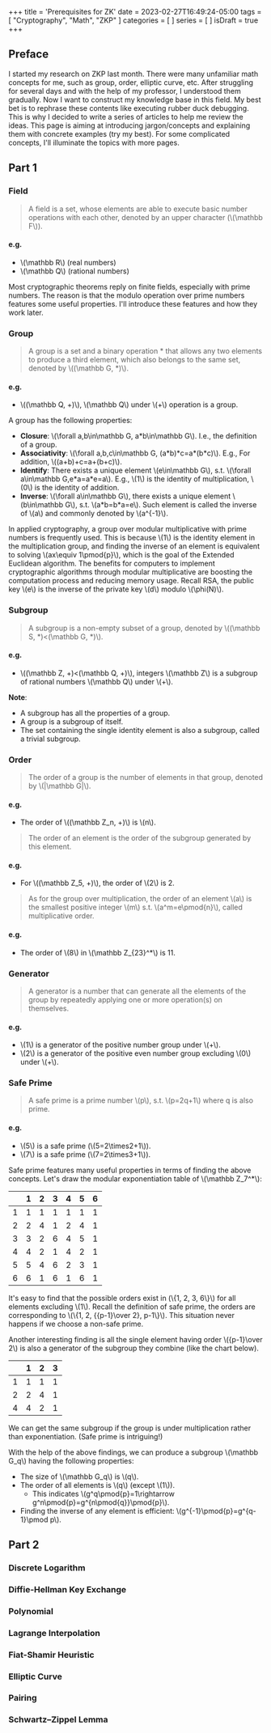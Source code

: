 +++
title = 'Prerequisites for ZK'
date = 2023-02-27T16:49:24-05:00
tags = [
    "Cryptography",
    "Math",
    "ZKP"
]
categories = [
]
series = [
]
isDraft = true
+++

## Preface
I started my research on ZKP last month. There were many unfamiliar math concepts for me, such as group, order, elliptic curve, etc. After struggling for several days and with the help of my professor, I understood them gradually. Now I want to construct my knowledge base in this field. My best bet is to rephrase these contents like executing rubber duck debugging. This is why I decided to write a series of articles to help me review the ideas.
This page is aiming at introducing jargon/concepts and explaining them with concrete examples (try my best). For some complicated concepts, I'll illuminate the topics with more pages.

## Part 1

### Field
> A field is a set, whose elements are able to execute basic number operations with each other, denoted by an upper character (\\(\mathbb F\\)).

#### e.g.
* \\(\mathbb R\\) (real numbers)
* \\(\mathbb Q\\) (rational numbers)

Most cryptographic theorems reply on finite fields, especially with prime numbers. The reason is that the modulo operation over prime numbers features some useful properties. I'll introduce these features and how they work later.

### Group
> A group is a set and a binary operation * that allows any two elements to produce a third element, which also belongs to the same set, denoted by \\((\mathbb G, *)\\).

#### e.g.
* \\((\mathbb Q, +)\\), \\(\mathbb Q\\) under \\(+\\) operation is a group.

A group has the following properties:
* **Closure**: \\(\forall a,b\in\mathbb G, a*b\in\mathbb G\\). I.e., the definition of a group.
* **Associativity**: \\(\forall a,b,c\in\mathbb G, (a\*b)\*c=a\*(b\*c)\\). E.g., For addition, \\((a+b)+c=a+(b+c)\\).
* **Identify**: There exists a unique element \\(e\in\mathbb G\\), s.t. \\(\forall a\in\mathbb G,e\*a=a\*e=a\\). E.g., \\(1\\) is the identity of multiplication, \\(0\\) is the identity of addition.
* **Inverse**: \\(\forall a\in\mathbb G\\), there exists a unique element \\(b\in\mathbb G\\), s.t. \\(a\*b=b\*a=e\\). Such element is called the inverse of \\(a\\) and commonly denoted by \\(a^{-1}\\).

In applied cryptography, a group over modular multiplicative with prime numbers is frequently used. This is because \\(1\\) is the identity element in the multiplication group, and finding the inverse of an element is equivalent to solving \\(ax\equiv 1\pmod{p}\\), which is the goal of the Extended Euclidean algorithm. The benefits for computers to implement cryptographic algorithms through modular multiplicative are boosting the computation process and reducing memory usage. Recall RSA, the public key \\(e\\) is the inverse of the private key \\(d\\) modulo \\(\phi(N)\\).

### Subgroup
> A subgroup is a non-empty subset of a group, denoted by \\((\mathbb S, *)<(\mathbb G, *)\\).

#### e.g.
* \\((\mathbb Z, +)<(\mathbb Q, +)\\), integers \\(\mathbb Z\\) is a subgroup of rational numbers \\(\mathbb Q\\) under \\(+\\).

**Note**:
* A subgroup has all the properties of a group.
* A group is a subgroup of itself.
* The set containing the single identity element is also a subgroup, called a trivial subgroup.

### Order
> The order of a group is the number of elements in that group, denoted by \\(|\mathbb G|\\).

#### e.g.
* The order of \\((\mathbb Z_n, +)\\) is \\(n\\).

> The order of an element is the order of the subgroup generated by this element.

#### e.g.
* For \\((\mathbb Z_5, +)\\), the order of \\(2\\) is 2.

> As for the group over multiplication, the order of an element \\(a\\) is the smallest positive integer \\(m\\) s.t. \\(a^m=e\pmod{n}\\), called multiplicative order.

#### e.g.
* The order of \\(8\\) in \\(\mathbb Z_{23}^*\\) is 11.

### Generator
> A generator is a number that can generate all the elements of the group by repeatedly applying one or more operation(s) on themselves.

#### e.g.
* \\(1\\) is a generator of the positive number group under \\(+\\).
* \\(2\\) is a generator of the positive even number group excluding \\(0\\) under \\(+\\).

### Safe Prime
> A safe prime is a prime number \\(p\\), s.t. \\(p=2q+1\\) where q is also prime.

#### e.g.
* \\(5\\) is a safe prime (\\(5=2\times2+1\\)).
* \\(7\\) is a safe prime (\\(7=2\times3+1\\)).

Safe prime features many useful properties in terms of finding the above concepts. Let's draw the modular exponentiation table of \\(\mathbb Z_7^*\\):

|   | 1 | 2 | 3 | 4 | 5 | 6 |
| - | - | - | - | - | - | - |
| 1 | 1 | 1 | 1 | 1 | 1 | 1 |
| 2 | 2 | 4 | 1 | 2 | 4 | 1 |
| 3 | 3 | 2 | 6 | 4 | 5 | 1 |
| 4 | 4 | 2 | 1 | 4 | 2 | 1 |
| 5 | 5 | 4 | 6 | 2 | 3 | 1 |
| 6 | 6 | 1 | 6 | 1 | 6 | 1 |

It's easy to find that the possible orders exist in (\\{1, 2, 3, 6\\}\\) for all elements excluding \\(1\\). Recall the definition of safe prime, the orders are corresponding to \\(\\{1, 2, {{p-1}\over 2}, p-1\\}\\). This situation never happens if we choose a non-safe prime. 

Another interesting finding is all the single element having order \\({p-1}\over 2\\) is also a generator of the subgroup they combine (like the chart below).

|   | 1 | 2 | 3 |
| - | - | - | - |
| 1 | 1 | 1 | 1 |
| 2 | 2 | 4 | 1 |
| 4 | 4 | 2 | 1 |

We can get the same subgroup if the group is under multiplication rather than exponentiation. (Safe prime is intriguing!)

With the help of the above findings, we can produce a subgroup \\(\mathbb G_q\\) having the following properties:
* The size of \\(\mathbb G_q\\) is \\(q\\).
* The order of all elements is \\(q\\) (except \\(1\\)).
    * This indicates \\(g^q\pmod{p}=1\rightarrow g^n\pmod{p}=g^{n\pmod{q}}\pmod{p}\\).
* Finding the inverse of any element is efficient: \\(g^{-1}\pmod{p}=g^{q-1}\pmod p\\).


## Part 2

### Discrete Logarithm

### Diffie-Hellman Key Exchange

### Polynomial

### Lagrange Interpolation

### Fiat-Shamir Heuristic

### Elliptic Curve

### Pairing

### Schwartz–Zippel Lemma
